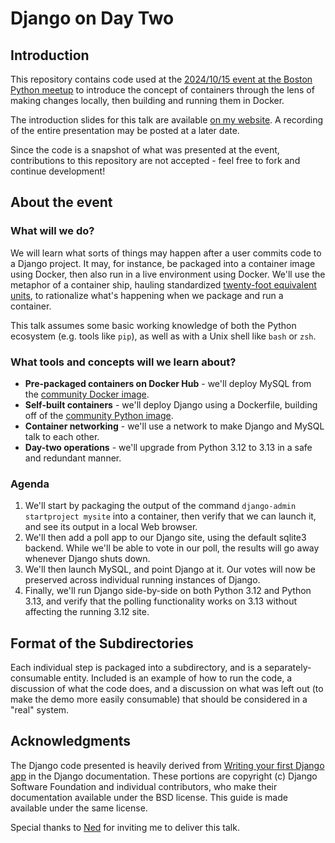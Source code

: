 # Django on Day Two

## Introduction

This repository contains code used at the
[2024/10/15 event at the Boston Python meetup](https://www.meetup.com/bostonpython/events/303827700)
to introduce the concept of containers through the lens of
making changes locally, then building and running them in Docker.

The introduction slides for this talk are available
[on my website](https://hardwarehacks.org/lt/boston-python-20241015.odp).
A recording of the entire presentation may be posted at a later
date.

Since the code is a snapshot of what was presented at the event,
contributions to this repository are not accepted - feel free
to fork and continue development!

## About the event

### What will we do?

We will learn what sorts of things may happen after a user commits
code to a Django project. It may, for instance, be packaged into
a container image using Docker, then also run in a live environment
using Docker. We'll use the metaphor of a container ship, hauling
standardized [twenty-foot equivalent units](https://en.wikipedia.org/wiki/Twenty-foot_equivalent_unit),
to rationalize what's happening when we package and run a container.

This talk assumes some basic working knowledge of both the Python
ecosystem (e.g. tools like `pip`), as well as with
a Unix shell like `bash` or `zsh`.

### What tools and concepts will we learn about?

* **Pre-packaged containers on Docker Hub** - we'll deploy MySQL from the
  [community Docker image](https://hub.docker.com/_/mysql).
* **Self-built containers** - we'll deploy Django using a Dockerfile,
  building off of the [community Python image](https://hub.docker.com/_/python).
* **Container networking** - we'll use a network to make Django and MySQL
  talk to each other.
* **Day-two operations** - we'll upgrade from Python
  3.12 to 3.13 in a safe and redundant manner.

### Agenda

1. We'll start by packaging the output of the command `django-admin startproject mysite`
   into a container, then verify that we can launch it, and see its output in a local
   Web browser.
2. We'll then add a poll app to our Django site, using the default sqlite3 backend. While
   we'll be able to vote in our poll, the results will go away whenever Django shuts down.
3. We'll then launch MySQL, and point Django at it. Our votes will now be preserved
   across individual running instances of Django.
4. Finally, we'll run Django side-by-side on both Python 3.12 and Python 3.13, and verify
   that the polling functionality works on 3.13 without affecting the running 3.12 site.

## Format of the Subdirectories

Each individual step is packaged into a subdirectory, and is a separately-consumable
entity. Included is an example of how to run the code, a discussion of what the code
does, and a discussion on what was left out (to make the demo more easily consumable)
that should be considered in a "real" system.

## Acknowledgments

The Django code presented is heavily derived from
[Writing your first Django app](https://docs.djangoproject.com/en/5.1/intro/tutorial01/)
in the Django documentation. These portions are
copyright (c) Django Software Foundation and individual contributors,
who make their documentation available under the BSD license.
This guide is made available under the same license.

Special thanks to [Ned](https://nedbatchelder.com/) for inviting me to deliver
this talk.
